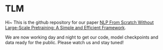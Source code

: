 # TLM
Hi~ This is the github repository for our paper [NLP From Scratch Without Large-Scale Pretraining: A Simple and Efficient Framework](). 

We are now working day and night to get our code, model checkpoints and data ready for the public. Please watch us and stay tuned!

